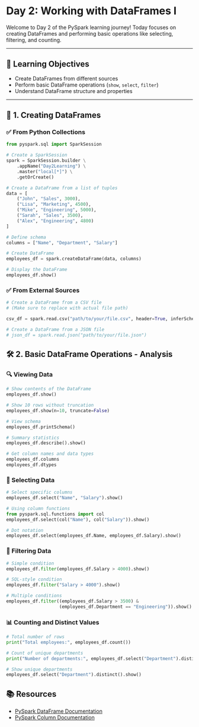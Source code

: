 # Day 2: Working with DataFrames I

Welcome to Day 2 of the PySpark learning journey! Today focuses on creating DataFrames and performing basic operations like selecting, filtering, and counting.

---

## 🎯 Learning Objectives

- Create DataFrames from different sources  
- Perform basic DataFrame operations (`show`, `select`, `filter`)  
- Understand DataFrame structure and properties  

---

## 📁 1. Creating DataFrames

### ✅ From Python Collections

```python
from pyspark.sql import SparkSession

# Create a SparkSession
spark = SparkSession.builder \
    .appName("Day2Learning") \
    .master("local[*]") \
    .getOrCreate()

# Create a DataFrame from a list of tuples
data = [
    ("John", "Sales", 3000),
    ("Lisa", "Marketing", 4500),
    ("Mike", "Engineering", 5000),
    ("Sarah", "Sales", 3500),
    ("Alex", "Engineering", 4800)
]

# Define schema
columns = ["Name", "Department", "Salary"]

# Create DataFrame
employees_df = spark.createDataFrame(data, columns)

# Display the DataFrame
employees_df.show()
```

### ✅ From External Sources

```python
# Create a DataFrame from a CSV file
# (Make sure to replace with actual file path)

csv_df = spark.read.csv("path/to/your/file.csv", header=True, inferSchema=True)

# Create a DataFrame from a JSON file
# json_df = spark.read.json("path/to/your/file.json")
```

## 🛠 2. Basic DataFrame Operations - Analysis
### 🔍 Viewing Data

```python
# Show contents of the DataFrame
employees_df.show()

# Show 10 rows without truncation
employees_df.show(n=10, truncate=False)

# View schema
employees_df.printSchema()

# Summary statistics
employees_df.describe().show()

# Get column names and data types
employees_df.columns
employees_df.dtypes
```

### 🎯 Selecting Data

```python
# Select specific columns
employees_df.select("Name", "Salary").show()

# Using column functions
from pyspark.sql.functions import col
employees_df.select(col("Name"), col("Salary")).show()

# Dot notation
employees_df.select(employees_df.Name, employees_df.Salary).show()
```

### 🔎 Filtering Data

```python
# Simple condition
employees_df.filter(employees_df.Salary > 4000).show()

# SQL-style condition
employees_df.filter("Salary > 4000").show()

# Multiple conditions
employees_df.filter((employees_df.Salary > 3500) & 
                    (employees_df.Department == "Engineering")).show()

```

### 📊 Counting and Distinct Values

```python
# Total number of rows
print("Total employees:", employees_df.count())

# Count of unique departments
print("Number of departments:", employees_df.select("Department").distinct().count())

# Show unique departments
employees_df.select("Department").distinct().show()

```


## 📚 Resources
- [PySpark DataFrame Documentation](https://spark.apache.org/docs/latest/api/python/reference/pyspark.sql/dataframe.html)  
- [PySpark Column Documentation](https://spark.apache.org/docs/latest/api/python/reference/pyspark.sql/column.html)
